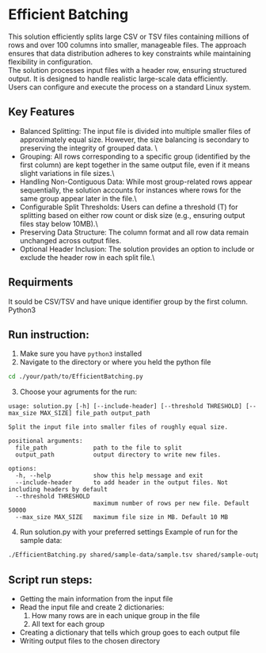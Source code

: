 # Efficient Batching
This solution efficiently splits large CSV or TSV files containing millions of rows and over 100 columns into smaller, manageable files. The approach ensures that data distribution adheres to key constraints while maintaining flexibility in configuration.\
The solution processes input files with a header row, ensuring structured output.
It is designed to handle realistic large-scale data efficiently.\
Users can configure and execute the process on a standard Linux system.


## Key Features
- Balanced Splitting: The input file is divided into multiple smaller files of approximately equal size. However, the size balancing is secondary to preserving the integrity of grouped data. \
- Grouping: All rows corresponding to a specific group (identified by the first column) are kept together in the same output file, even if it means slight variations in file sizes.\
- Handling Non-Contiguous Data: While most group-related rows appear sequentially, the solution accounts for instances where rows for the same group appear later in the file.\
- Configurable Split Thresholds: Users can define a threshold (T) for splitting based on either row count or disk size (e.g., ensuring output files stay below 10MB).\
- Preserving Data Structure: The column format and all row data remain unchanged across output files.
- Optional Header Inclusion: The solution provides an option to include or exclude the header row in each split file.\

## Requirments
It sould be CSV/TSV and have unique identifier group by the first column.
Python3

## Run instruction:
1. Make sure you have `python3` installed
2. Navigate to the directory or where you held the python file
```sh
cd ./your/path/to/EfficientBatching.py
```
3. Choose your agruments for the run:

```
usage: solution.py [-h] [--include-header] [--threshold THRESHOLD] [--max_size MAX_SIZE] file_path output_path

Split the input file into smaller files of roughly equal size.

positional arguments:
  file_path             path to the file to split
  output_path           output directory to write new files.

options:
  -h, --help            show this help message and exit
  --include-header      to add header in the output files. Not including headers by default
  --threshold THRESHOLD
                        maximum number of rows per new file. Default 50000
  --max_size MAX_SIZE   maximum file size in MB. Default 10 MB
```
4. Run solution.py with your preferred settings
Example of run for the sample data:

```sh
./EfficientBatching.py shared/sample-data/sample.tsv shared/sample-output
```
## Script run steps:
 - Getting the main information from the input file
 - Read the input file and create 2 dictionaries:
     1. How many rows are in each unique group in the file
     2. All text for each group
 - Creating a dictionary that tells which group goes to each output file
 - Writing output files to the chosen directory

